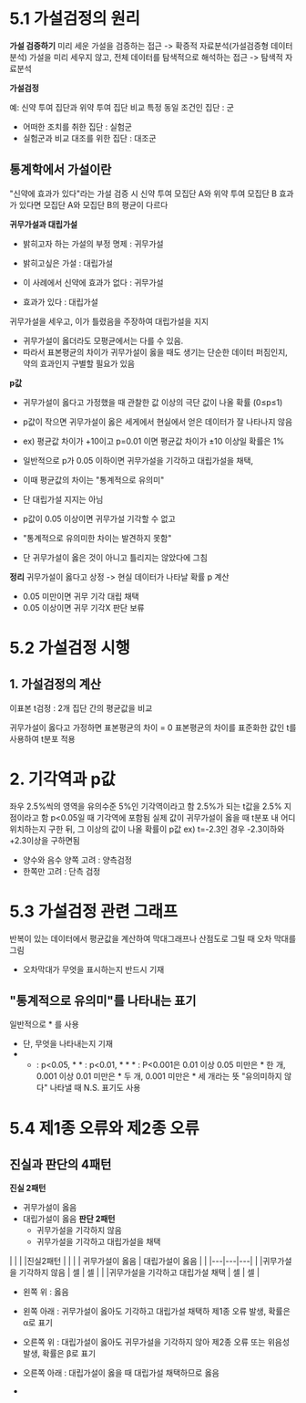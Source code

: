 # 5.1 가설검정의 원리

**가설 검증하기**
미리 세운 가설을 검증하는 접근 -> 확증적 자료분석(가설검증형 데이터 분석)
가설을 미리 세우지 않고, 전체 데이터를 탐색적으로 해석하는 접근 -> 탐색적 자료분석

**가설검정**

예: 신약 투여 집단과 위약 투여 집단 비교 
특정 동일 조건인 집단 : 군
- 어떠한 조치를 취한 집단 : 실험군
- 실험군과 비교 대조를 위한 집단 : 대조군

## 통계학에서 가설이란

"신약에 효과가 있다"라는 가설 검증 시 
신약 투여 모집단 A와 위약 투여 모집단 B
효과가 있다면 모집단 A와 모집단  B의 평균이 다르다

**귀무가설과 대립가설**
- 밝히고자 하는 가설의 부정 명제 : 귀무가설
- 밝히고싶은 가설 : 대립가설

- 이 사례에서 신약에 효과가 없다 : 귀무가설
- 효과가 있다 : 대립가설

귀무가설을 세우고, 이가 틀렸음을 주장하여 대립가설을 지지

- 귀무가설이 옳더라도 모평균에서는 다를 수 있음.
- 따라서 표본평균의 차이가 귀무가설이 옳을 때도 생기는 단순한 데이터 퍼짐인지, 
약의 효과인지 구별할 필요가 있음


**p값**

- 귀무가설이 옳다고 가정했을 때 관찰한 값 이상의 극단 값이 나올 확률 (0≤p≤1)
- p값이 작으면 귀무가설이 옳은 세게에서 현실에서 얻은 데이터가 잘 나타나지 않음
- ex) 평균값 차이가 +10이고  p=0.01 이면 평균값 차이가 ±10 이상일 확률은 1%

- 일반적으로 p가 0.05 이하이면 귀무가설을 기각하고 대립가설을 채택,
- 이때 평균값의 차이는 "통계적으로 유의미"
- 단 대립가설 지지는 아님



- p값이 0.05 이상이면 귀무가설 기각할 수 없고 
- "통계적으로 유의미한 차이는 발견하지 못함"
- 단 귀무가설이 옳은 것이 아니고 틀리지는 않았다에 그침


**정리**
귀무가설이 옳다고 상정
-> 현실 데이터가 나타날 확률 p 계산
- 0.05 미만이면 귀무 기각 대립 채택
- 0.05 이상이면 귀무 기각X 판단 보류


# 5.2 가설검정 시행

## 1. 가설검정의 계산

이표본 t검정 : 2개 집단 간의 평균값을 비교

귀무가설이 옳다고 가정하면 표본평균의 차이 = 0
표본평균의 차이를 표준화한 값인 t를 사용하여 t분포 적용

# 2. 기각역과 p값
좌우 2.5%씩의 영역을 유의수준 5%인 기각역이라고 함
2.5%가 되는 t값을 2.5% 지점이라고 함
p<0.05일 때 기각역에 포함됨
실제 값이 귀무가설이 옳을 때 t분포 내 어디 위치하는지 구한 뒤, 
그 이상의 값이 나올 확률이 p값
ex) t=-2.3인 경우 -2.3이하와 +2.3이상을 구하면됨

- 양수와 음수 양쪽 고려 : 양측검정
- 한쪽만 고려 : 단측 검정

# 5.3 가설검정 관련 그래프

반복이 있는 데이터에서 평균값을 계산하여
막대그래프나 산점도로 그릴 때 오차 막대를 그림
- 오차막대가 무엇을 표시하는지 반드시 기재

## "통계적으로 유의미"를 나타내는 표기

일반적으로 * 를 사용
- 단, 무엇을 나타내는지 기재
- * : p<0.05, * * : p<0.01, * * * : P<0.001은
  0.01 이상 0.05 미만은 * 한 개,
  0.001 이상 0.01 미만은 * 두 개,
  0.001 미만은 * 세 개라는 뜻
"유의미하지 않다" 나타낼 때 N.S. 표기도 사용

# 5.4 제1종 오류와 제2종 오류

## 진실과 판단의 4패턴

**진실 2패턴**
- 귀무가설이 옳음
- 대립가설이 옳음
**판단 2패턴**
  - 귀무가설을 기각하지 않음
  - 귀무가설을 기각하고 대립가설을 채택

| | | |진실2패턴 | 
| |  | 귀무가설이 옳음 | 대립가설이 옳음 |
| |---|---|---|
| |귀무가설을 기각하지 않음 | 셀 | 셀 |
| |귀무가설을 기각하고 대립가설 채택 | 셀 | 셀 |


- 왼쪽 위 : 옳음
- 왼쪽 아래 : 귀무가설이 옳아도 기각하고 대립가설 채택하
  제1종 오류 발생, 확률은 α로 표기
- 오른쪽 위 : 대립가설이 옳아도 귀무가설을 기각하지 않아 제2종 오류
  또는 위음성 발생, 확률은 β로 표기
- 오른쪽 아래 : 대립가설이 옳을 때 대립가설 채택하므로 옳음

- 




















